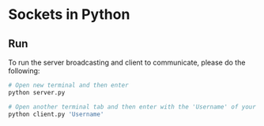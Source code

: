 # Sockets in Python

## Run

To run the server broadcasting and client to communicate, please do the following: 

```bash
# Open new terminal and then enter  
python server.py 
```

```bash
# Open another terminal tab and then enter with the 'Username' of your choice  
python client.py 'Username' 
```
